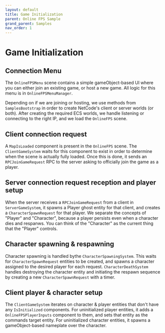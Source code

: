 ```yaml
---
layout: default
title: Game Initialization
parent: Online FPS Sample
grand_parent: Samples
nav_order: 1
---
```


# Game Initialization

## Connection Menu
The `OnlineFPSMenu` scene contains a simple gameObject-based UI where you can either join an existing game, or host a new game. All logic for this menu is in `OnlineFPSMenuManager`.

Depending on if we are joining or hosting, we use methods from `SamplesBootstrap` in order to create NetCode's client or server worlds (or both). After creating the required ECS worlds, we handle listening or connecting to the right IP, and we load the `OnlineFPS` scene.

## Client connection request
A `MapIsLoaded` component is present in the `OnlineFPS` scene. The `ClientGameSystem` waits for this component to exist in order to determine when the scene is actually fully loaded. Once this is done, it sends an `RPCJoinGameRequest` RPC to the server asking to officially join the game as a player.

## Server connection request reception and player setup
When the server receives a `RPCJoinGameRequest` from a client in `ServerGameSystem`, it spawns a Player ghost entity for that client, and creates a `CharacterSpawnRequest` for that player. We separate the concepts of "Player" and "Character", because a player persists even when a character dies and respanws. You can think of the "Character" as the current thing that the "Player" controls.

## Character spawning & respawning
Character spawning is handled bythe `CharacterSpawningSystem`. This waits for `CharacterSpawnRequest` entities to be created, and spawns a character assigned to the desired player for each request. `CharacterDeathSystem` handles destroying the character entity and initiating the respawn sequence by creating a new `CharacterSpawnRequest` with a timer. 

## Client player & character setup
The `ClientGameSystem` iterates on character & player entities that don't have any `IsInitialized` components. For uninitialized player entities, it adds a `OnlineFPSPlayerInputs` component to them, and sets that entity as the commands target entity. For uninitialized character entities, it spawns a gameObject-based nameplate over the character.